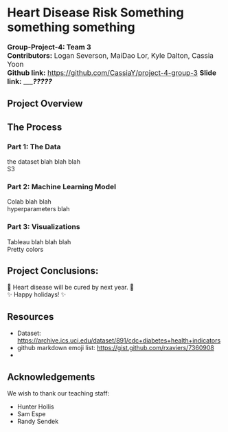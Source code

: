 # Heart Disease Risk Something something something  
<font size="3">**Group-Project-4: Team 3**  
**Contributors:** Logan Severson, MaiDao Lor, Kyle Dalton, Cassia Yoon  
**Github link:** https://github.com/CassiaY/project-4-group-3
**Slide link:** ________?????_____ </font>  

## Project Overview  



## The Process  
### Part 1: The Data  
the dataset blah blah blah  
S3  

### Part 2: Machine Learning Model  
Colab blah blah  
hyperparameters blah  

### Part 3: Visualizations  
Tableau blah blah blah  
Pretty colors 

## Project Conclusions:  
💖 Heart disease will be cured by next year. 💖  
✨ Happy holidays! ✨


## Resources  
- Dataset: https://archive.ics.uci.edu/dataset/891/cdc+diabetes+health+indicators  
- github markdown emoji list: https://gist.github.com/rxaviers/7360908
- 

## Acknowledgements
We wish to thank our teaching staff:
- Hunter Hollis
- Sam Espe
- Randy Sendek
